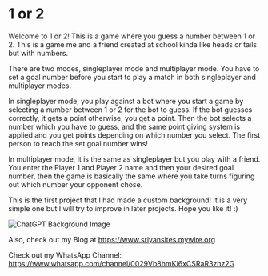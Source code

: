 # 1 or 2

Welcome to 1 or 2! This is a game where you guess a number between 1 or 2. This is a game me and a friend created at school kinda like heads or tails but with numbers.

There are two modes, singleplayer mode and multiplayer mode. You have to set a goal number before you start to play a match in both singleplayer and multiplayer modes.

In singleplayer mode, you play against a bot where you start a game by selecting a number between 1 or 2 for the bot to guess. If the bot guesses correctly, it gets a point otherwise, you get a point. Then the bot selects a number which you have to guess, and the same point giving system is applied and you get points depending on which number you select. The first person to reach the set goal number wins!

In multiplayer mode, it is the same as singleplayer but you play with a friend. You enter the Player 1 and Player 2 name and then your desired goal number, then the game is basically the same where you take turns figuring out which number your opponent chose.

This is the first project that I had made a custom background! It is a very simple one but I will try to improve in later projects. Hope you like it! :)

![ChatGPT Background Image](https://res.cloudinary.com/dxcywxeqq/image/upload/v1745994158/background_xxd2z8.jpg "First custom background image used in a project.")

Also, check out my Blog at https://www.sriyansites.mywire.org

Check out my WhatsApp Channel: https://www.whatsapp.com/channel/0029Vb8hmKi6xCSRaR3zhz2G
